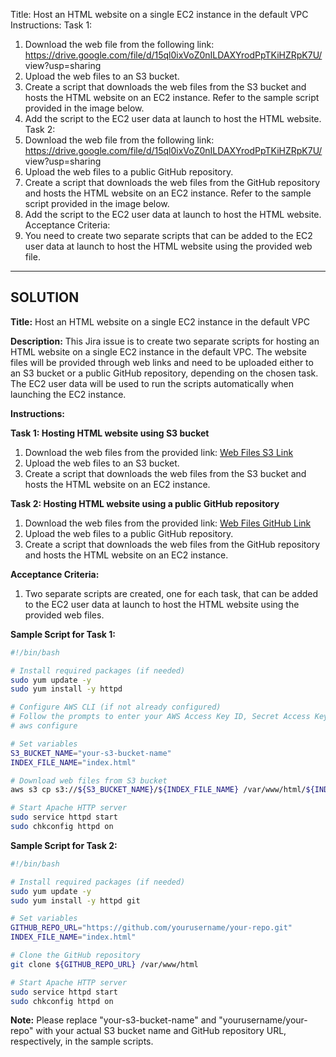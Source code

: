 Title: Host an HTML website on a single EC2 instance in the default VPC
Instructions:
Task 1:
1. Download the web file from the following 
link: https://drive.google.com/file/d/15ql0ixVoZ0nILDAXYrodPpTKiHZRpK7U/
view?usp=sharing
2. Upload the web files to an S3 bucket.
3. Create a script that downloads the web files from the S3 bucket and hosts the
HTML website on an EC2 instance. Refer to the sample script provided in the 
image below.
4. Add the script to the EC2 user data at launch to host the HTML website.
Task 2:
1. Download the web file from the following 
link: https://drive.google.com/file/d/15ql0ixVoZ0nILDAXYrodPpTKiHZRpK7U/
view?usp=sharing
2. Upload the web files to a public GitHub repository.
3. Create a script that downloads the web files from the GitHub repository and 
hosts the HTML website on an EC2 instance. Refer to the sample script 
provided in the image below.
4. Add the script to the EC2 user data at launch to host the HTML website.
Acceptance Criteria:
1. You need to create two separate scripts that can be added to the EC2 user 
data at launch to host the HTML website using the provided web file.

-----------------

## SOLUTION ##

**Title:** Host an HTML website on a single EC2 instance in the default VPC

**Description:**
This Jira issue is to create two separate scripts for hosting an HTML website on a single EC2 instance in the default VPC. The website files will be provided through web links and need to be uploaded either to an S3 bucket or a public GitHub repository, depending on the chosen task. The EC2 user data will be used to run the scripts automatically when launching the EC2 instance.

**Instructions:**

**Task 1: Hosting HTML website using S3 bucket**

1. Download the web files from the provided link: [Web Files S3 Link](https://drive.google.com/file/d/15ql0ixVoZ0nILDAXYrodPpTKiHZRpK7U/view?usp=sharing)
2. Upload the web files to an S3 bucket.
3. Create a script that downloads the web files from the S3 bucket and hosts the HTML website on an EC2 instance.

**Task 2: Hosting HTML website using a public GitHub repository**

1. Download the web files from the provided link: [Web Files GitHub Link](https://drive.google.com/file/d/15ql0ixVoZ0nILDAXYrodPpTKiHZRpK7U/view?usp=sharing)
2. Upload the web files to a public GitHub repository.
3. Create a script that downloads the web files from the GitHub repository and hosts the HTML website on an EC2 instance.

**Acceptance Criteria:**

1. Two separate scripts are created, one for each task, that can be added to the EC2 user data at launch to host the HTML website using the provided web files.

**Sample Script for Task 1:**

```bash
#!/bin/bash

# Install required packages (if needed)
sudo yum update -y
sudo yum install -y httpd

# Configure AWS CLI (if not already configured)
# Follow the prompts to enter your AWS Access Key ID, Secret Access Key, and default region
# aws configure

# Set variables
S3_BUCKET_NAME="your-s3-bucket-name"
INDEX_FILE_NAME="index.html"

# Download web files from S3 bucket
aws s3 cp s3://${S3_BUCKET_NAME}/${INDEX_FILE_NAME} /var/www/html/${INDEX_FILE_NAME}

# Start Apache HTTP server
sudo service httpd start
sudo chkconfig httpd on
```

**Sample Script for Task 2:**

```bash
#!/bin/bash

# Install required packages (if needed)
sudo yum update -y
sudo yum install -y httpd git

# Set variables
GITHUB_REPO_URL="https://github.com/yourusername/your-repo.git"
INDEX_FILE_NAME="index.html"

# Clone the GitHub repository
git clone ${GITHUB_REPO_URL} /var/www/html

# Start Apache HTTP server
sudo service httpd start
sudo chkconfig httpd on
```

**Note:** Please replace "your-s3-bucket-name" and "yourusername/your-repo" with your actual S3 bucket name and GitHub repository URL, respectively, in the sample scripts.
